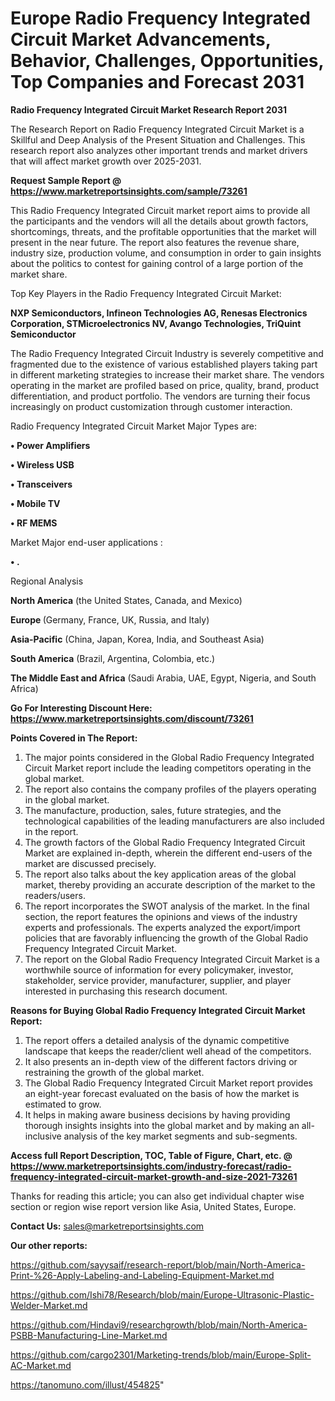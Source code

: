  # Europe Radio Frequency Integrated Circuit Market Advancements, Behavior, Challenges, Opportunities, Top Companies and Forecast 2031

<strong>Radio Frequency Integrated Circuit Market Research Report 2031</strong>

The Research Report on Radio Frequency Integrated Circuit Market is a Skillful and Deep Analysis of the Present Situation and Challenges. This research report also analyzes other important trends and market drivers that will affect market growth over 2025-2031.

<strong>Request Sample Report @ <a href=https://www.marketreportsinsights.com/sample/73261>https://www.marketreportsinsights.com/sample/73261</a></strong>

This Radio Frequency Integrated Circuit market report aims to provide all the participants and the vendors will all the details about growth factors, shortcomings, threats, and the profitable opportunities that the market will present in the near future. The report also features the revenue share, industry size, production volume, and consumption in order to gain insights about the politics to contest for gaining control of a large portion of the market share.

Top Key Players in the Radio Frequency Integrated Circuit Market:

<strong>NXP Semiconductors, Infineon Technologies AG, Renesas Electronics Corporation, STMicroelectronics NV, Avango Technologies, TriQuint Semiconductor</strong>

The Radio Frequency Integrated Circuit Industry is severely competitive and fragmented due to the existence of various established players taking part in different marketing strategies to increase their market share. The vendors operating in the market are profiled based on price, quality, brand, product differentiation, and product portfolio. The vendors are turning their focus increasingly on product customization through customer interaction.

Radio Frequency Integrated Circuit Market Major Types are:

<strong>• Power Amplifiers

• Wireless USB

• Transceivers

• Mobile TV

• RF MEMS</strong>

Market Major end-user applications :

<strong>• .</strong>

Regional Analysis

</u><strong><b>North America</b></strong> (the United States, Canada, and Mexico)

<strong><b>Europe </b></strong>(Germany, France, UK, Russia, and Italy)

<strong><b>Asia-Pacific</b></strong> (China, Japan, Korea, India, and Southeast Asia)

<strong><b>South America</b></strong> (Brazil, Argentina, Colombia, etc.)

<strong><b>The Middle East and Africa</b></strong> (Saudi Arabia, UAE, Egypt, Nigeria, and South Africa)

<strong>Go For Interesting Discount Here: <a href=https://www.marketreportsinsights.com/discount/73261>https://www.marketreportsinsights.com/discount/73261</a></strong>

<strong>Points Covered in The Report:</strong>
<ol>
  <li>The major points considered in the Global Radio Frequency Integrated Circuit Market report include the leading competitors operating in the global market.</li>
  <li>The report also contains the company profiles of the players operating in the global market.</li>
  <li>The manufacture, production, sales, future strategies, and the technological capabilities of the leading manufacturers are also included in the report.</li>
  <li>The growth factors of the Global Radio Frequency Integrated Circuit Market are explained in-depth, wherein the different end-users of the market are discussed precisely.</li>
  <li>The report also talks about the key application areas of the global market, thereby providing an accurate description of the market to the readers/users.</li>
  <li>The report incorporates the SWOT analysis of the market. In the final section, the report features the opinions and views of the industry experts and professionals. The experts analyzed the export/import policies that are favorably influencing the growth of the Global Radio Frequency Integrated Circuit Market.</li>
  <li>The report on the Global Radio Frequency Integrated Circuit Market is a worthwhile source of information for every policymaker, investor, stakeholder, service provider, manufacturer, supplier, and player interested in purchasing this research document.</li>
</ol>
<strong>Reasons for Buying Global Radio Frequency Integrated Circuit Market Report:</strong>

<ol>
  <li>The report offers a detailed analysis of the dynamic competitive landscape that keeps the reader/client well ahead of the competitors.</li>
  <li>It also presents an in-depth view of the different factors driving or restraining the growth of the global market.</li>
  <li>The Global Radio Frequency Integrated Circuit Market report provides an eight-year forecast evaluated on the basis of how the market is estimated to grow.</li>
  <li>It helps in making aware business decisions by having providing thorough insights insights into the global market and by making an all-inclusive analysis of the key market segments and sub-segments.</li>
</ol>
<strong>Access full Report Description, TOC, Table of Figure, Chart, etc. @ <a href=https://www.marketreportsinsights.com/industry-forecast/radio-frequency-integrated-circuit-market-growth-and-size-2021-73261>https://www.marketreportsinsights.com/industry-forecast/radio-frequency-integrated-circuit-market-growth-and-size-2021-73261</a></strong>


Thanks for reading this article; you can also get individual chapter wise section or region wise report version like Asia, United States, Europe.

<strong>Contact Us:</strong>
sales@marketreportsinsights.com

<strong>Our other reports:</strong>

<a href=https://github.com/sayysaif/research-report/blob/main/North-America-Print-%26-Apply-Labeling-and-Labeling-Equipment-Market.md>https://github.com/sayysaif/research-report/blob/main/North-America-Print-%26-Apply-Labeling-and-Labeling-Equipment-Market.md</a>

<a href=https://github.com/Ishi78/Research/blob/main/Europe-Ultrasonic-Plastic-Welder-Market.md>https://github.com/Ishi78/Research/blob/main/Europe-Ultrasonic-Plastic-Welder-Market.md</a>

<a href=https://github.com/Hindavi9/researchgrowth/blob/main/North-America-PSBB-Manufacturing-Line-Market.md>https://github.com/Hindavi9/researchgrowth/blob/main/North-America-PSBB-Manufacturing-Line-Market.md</a>

<a href=https://github.com/cargo2301/Marketing-trends/blob/main/Europe-Split-AC-Market.md>https://github.com/cargo2301/Marketing-trends/blob/main/Europe-Split-AC-Market.md</a>

<a href=https://tanomuno.com/illust/454825>https://tanomuno.com/illust/454825</a>"
